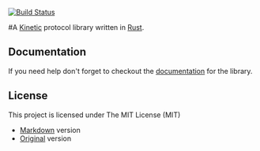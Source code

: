 [![Build Status](https://travis-ci.org/icorderi/kinetic-rust.png?branch=master)](https://travis-ci.org/icorderi/kinetic-rust)

#A [Kinetic](https://github.com/Seagate/kinetic-protocol) protocol library written in [Rust](http://www.rust-lang.org/).

## Documentation
If you need help don't forget to checkout the [documentation](http://icorderi.github.io/kinetic-rust/doc/kinetic/) for the library.

## License
This project is licensed under The MIT License (MIT)
* [Markdown](LICENSE/mit.md) version
* [Original](LICENSE/mit.txt) version

